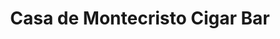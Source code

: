 ---
title: "Casa de Montecristo Cigar Bar"
url: /houston/casa-de-montecristo-cigar-bar/
shop: Tabak
---